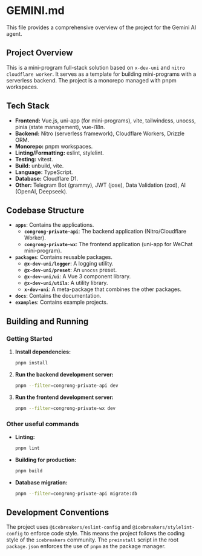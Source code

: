 
# GEMINI.md

This file provides a comprehensive overview of the project for the Gemini AI agent.

## Project Overview

This is a mini-program full-stack solution based on `x-dev-uni` and `nitro cloudflare worker`. It serves as a template for building mini-programs with a serverless backend. The project is a monorepo managed with pnpm workspaces.

## Tech Stack

- **Frontend:** Vue.js, uni-app (for mini-programs), vite, tailwindcss, unocss, pinia (state management), vue-i18n.
- **Backend:** Nitro (serverless framework), Cloudflare Workers, Drizzle ORM.
- **Monorepo:** pnpm workspaces.
- **Linting/Formatting:** eslint, stylelint.
- **Testing:** vitest.
- **Build:** unbuild, vite.
- **Language:** TypeScript.
- **Database:** Cloudflare D1.
- **Other:** Telegram Bot (grammy), JWT (jose), Data Validation (zod), AI (OpenAI, Deepseek).

## Codebase Structure

- **`apps`**: Contains the applications.
  - **`congrong-private-api`**: The backend application (Nitro/Cloudflare Worker).
  - **`congrong-private-wx`**: The frontend application (uni-app for WeChat mini-program).
- **`packages`**: Contains reusable packages.
  - **`@x-dev-uni/logger`**: A logging utility.
  - **`@x-dev-uni/preset`**: An `unocss` preset.
  - **`@x-dev-uni/ui`**: A Vue 3 component library.
  - **`@x-dev-uni/utils`**: A utility library.
  - **`x-dev-uni`**: A meta-package that combines the other packages.
- **`docs`**: Contains the documentation.
- **`examples`**: Contains example projects.

## Building and Running

### Getting Started

1.  **Install dependencies:**
    ```bash
    pnpm install
    ```

2.  **Run the backend development server:**
    ```bash
    pnpm --filter=congrong-private-api dev
    ```

3.  **Run the frontend development server:**
    ```bash
    pnpm --filter=congrong-private-wx dev
    ```

### Other useful commands

-   **Linting:**
    ```bash
    pnpm lint
    ```

-   **Building for production:**
    ```bash
    pnpm build
    ```

-   **Database migration:**
    ```bash
    pnpm --filter=congrong-private-api migrate:db
    ```

## Development Conventions

The project uses `@icebreakers/eslint-config` and `@icebreakers/stylelint-config` to enforce code style. This means the project follows the coding style of the `icebreakers` community. The `preinstall` script in the root `package.json` enforces the use of `pnpm` as the package manager.
